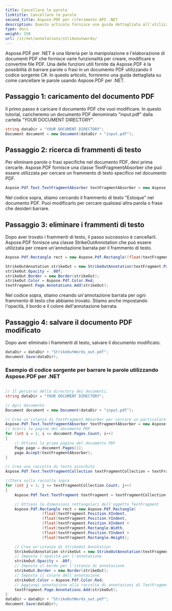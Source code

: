 ```yaml
---
title: Cancellare le parole
linktitle: Cancellare le parole
second_title: Aspose.PDF per riferimento API .NET
description: Questo articolo fornisce una guida dettagliata all'utilizzo di Aspose.PDF per la funzione Barra parole di .NET, incluse guide e spiegazioni dettagliate
type: docs
weight: 150
url: /it/net/annotations/strikeoutwords/
---
```

Aspose.PDF per .NET è una libreria per la manipolazione e l'elaborazione di documenti PDF che fornisce varie funzionalità per creare, modificare e convertire file PDF. Una delle funzioni utili fornite da Aspose.PDF è la possibilità di barrare parole o frasi in un documento PDF utilizzando il codice sorgente C#. In questo articolo, forniremo una guida dettagliata su come cancellare le parole usando Aspose.PDF per .NET.

## Passaggio 1: caricamento del documento PDF
Il primo passo è caricare il documento PDF che vuoi modificare. In questo tutorial, caricheremo un documento PDF denominato "input.pdf" dalla cartella "YOUR DOCUMENT DIRECTORY". 

```csharp
string dataDir = "YOUR DOCUMENT DIRECTORY";
Document document = new Document(dataDir + "input.pdf");
```

## Passaggio 2: ricerca di frammenti di testo
Per eliminare parole o frasi specifiche nel documento PDF, devi prima cercarle. Aspose.PDF fornisce una classe TextFragmentAbsorber che può essere utilizzata per cercare un frammento di testo specifico nel documento PDF.

```csharp
Aspose.Pdf.Text.TextFragmentAbsorber textFragmentAbsorber = new Aspose.Pdf.Text.TextFragmentAbsorber("Estoque");
```

Nel codice sopra, stiamo cercando il frammento di testo "Estoque" nel documento PDF. Puoi modificarlo per cercare qualsiasi altra parola o frase che desideri barrare.

## Passaggio 3: eliminare i frammenti di testo
Dopo aver trovato i frammenti di testo, il passo successivo è cancellarli. Aspose.PDF fornisce una classe StrikeOutAnnotation che può essere utilizzata per creare un'annotazione barrata per il frammento di testo. 

```csharp
Aspose.Pdf.Rectangle rect = new Aspose.Pdf.Rectangle((float)textFragment.Position.XIndent, (float)textFragment.Position.YIndent, (float)textFragment.Position.XIndent + (float)textFragment.Rectangle.Width, (float)textFragment.Position.YIndent + (float)textFragment.Rectangle.Height);

StrikeOutAnnotation strikeOut = new StrikeOutAnnotation(textFragment.Page, rect);
strikeOut.Opacity = .80f;
strikeOut.Border = new Border(strikeOut);
strikeOut.Color = Aspose.Pdf.Color.Red;
textFragment.Page.Annotations.Add(strikeOut);
```

Nel codice sopra, stiamo creando un'annotazione barrata per ogni frammento di testo che abbiamo trovato. Stiamo anche impostando l'opacità, il bordo e il colore dell'annotazione barrata.

## Passaggio 4: salvare il documento PDF modificato
Dopo aver eliminato i frammenti di testo, salvare il documento modificato.

```csharp
dataDir = dataDir + "StrikeOutWords_out.pdf";
document.Save(dataDir);
```

### Esempio di codice sorgente per barrare le parole utilizzando Aspose.PDF per .NET


```csharp

// Il percorso della directory dei documenti.
string dataDir = "YOUR DOCUMENT DIRECTORY";

// Apri documento
Document document = new Document(dataDir + "input.pdf");

// Crea un'istanza di TextFragment Absorber per cercare un particolare frammento di testo
Aspose.Pdf.Text.TextFragmentAbsorber textFragmentAbsorber = new Aspose.Pdf.Text.TextFragmentAbsorber("Estoque");
// Scorri le pagine del documento PDF
for (int i = 1; i <= document.Pages.Count; i++)
{
	// Ottieni la prima pagina del documento PDF
	Page page = document.Pages[1];
	page.Accept(textFragmentAbsorber);
}

// Crea una raccolta di testo assorbito
Aspose.Pdf.Text.TextFragmentCollection textFragmentCollection = textFragmentAbsorber.TextFragments;

//Itera sulla raccolta sopra
for (int j = 1; j <= textFragmentCollection.Count; j++)
{
	Aspose.Pdf.Text.TextFragment textFragment = textFragmentCollection[j];

	// Ottieni le dimensioni rettangolari dell'oggetto TextFragment
	Aspose.Pdf.Rectangle rect = new Aspose.Pdf.Rectangle(
				(float)textFragment.Position.XIndent,
				(float)textFragment.Position.YIndent,
				(float)textFragment.Position.XIndent +
				(float)textFragment.Rectangle.Width,
				(float)textFragment.Position.YIndent +
				(float)textFragment.Rectangle.Height);

	// Crea un'istanza di StrikeOut Annotation
	StrikeOutAnnotation strikeOut = new StrikeOutAnnotation(textFragment.Page, rect);
	// Imposta l'opacità per l'annotazione
	strikeOut.Opacity = .80f;
	// Imposta il bordo per l'istanza di annotazione
	strikeOut.Border = new Border(strikeOut);
	// Imposta il colore dell'annotazione
	strikeOut.Color = Aspose.Pdf.Color.Red;
	// Aggiungi annotazione alla raccolta di annotazioni di TextFragment
	textFragment.Page.Annotations.Add(strikeOut);
}
dataDir = dataDir + "StrikeOutWords_out.pdf";
document.Save(dataDir);
```
